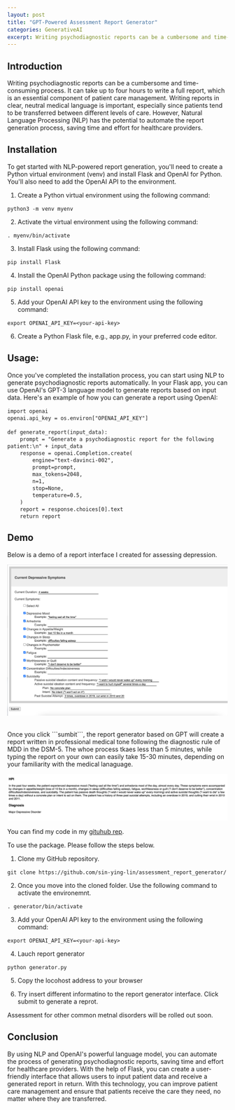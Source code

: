 ```yaml
---
layout: post
title: "GPT-Powered Assessment Report Generator"
categories: GenerativeAI
excerpt: Writing psychodiagnostic reports can be a cumbersome and time-consuming process. It can take up to four hours to write a full report, which is an essential component of patient care management. Writing reports in clear, neutral medical language is important, especially since patients tend to be transferred between different levels of care. However, Natural Language Processing (NLP) has the potential to automate the report generation process, saving time and effort for healthcare providers. Here is a quick demo of how to combine NLP with medical report generation. 
---
```


## Introduction
Writing psychodiagnostic reports can be a cumbersome and time-consuming process. It can take up to four hours to write a full report, which is an essential component of patient care management. Writing reports in clear, neutral medical language is important, especially since patients tend to be transferred between different levels of care. However, Natural Language Processing (NLP) has the potential to automate the report generation process, saving time and effort for healthcare providers.

## Installation

To get started with NLP-powered report generation, you'll need to create a Python virtual environment (venv) and install Flask and OpenAI for Python. You'll also need to add the OpenAI API to the environment.

1. Create a Python virtual environment using the following command:
```
python3 -m venv myenv
```

2. Activate the virtual environment using the following command:
```
. myenv/bin/activate
```

3. Install Flask using the following command:
```
pip install Flask
```

4. Install the OpenAI Python package using the following command:
```
pip install openai
```

5. Add your OpenAI API key to the environment using the following command:
```
export OPENAI_API_KEY=<your-api-key>
```

6. Create a Python Flask file, e.g., app.py, in your preferred code editor.


## Usage:

Once you've completed the installation process, you can start using NLP to generate psychodiagnostic reports automatically. In your Flask app, you can use OpenAI's GPT-3 language model to generate reports based on input data. Here's an example of how you can generate a report using OpenAI:

```
import openai
openai.api_key = os.environ["OPENAI_API_KEY"]

def generate_report(input_data):
    prompt = "Generate a psychodiagnostic report for the following patient:\n" + input_data
    response = openai.Completion.create(
        engine="text-davinci-002",
        prompt=prompt,
        max_tokens=2048,
        n=1,
        stop=None,
        temperature=0.5,
    )
    report = response.choices[0].text
    return report
```

## Demo

Below is a demo of a report interface I created for assessing depression. 


![Fig1](/images/GenerativeAI/interface.png)

<br>
Once you click ```sumbit```, the report generator based on GPT will create a report written in professional medical tone following the diagnostic rule of MDD in the DSM-5. The whoe process tkaes less than 5 minutes, while typing the report on your own can easily take 15-30 minutes, depending on your familiarity with the medical lanaguage. 

![Fig2](/images/GenerativeAI/report.png)

You can find my code in my [gituhub rep](https://github.com/sin-ying-lin/assessment_report_generator/).

To use the package. Please follow the steps below. 

1. Clone my GitHub repository. 
```
git clone https://github.com/sin-ying-lin/assessment_report_generator/
```

2. Once you move into the cloned folder. Use the following command to activate the environemnt. 
```
. generator/bin/activate
```

3. Add your OpenAI API key to the environment using the following command:
```
export OPENAI_API_KEY=<your-api-key>
```

4. Lauch report generator
```
python generator.py
```
    
5. Copy the locohost address to your browser

6. Try insert different informatino to the report generator interface. Click submit to generate a reprot. 

Assessment for other common metnal disorders will be rolled out soon.

## Conclusion

By using NLP and OpenAI's powerful language model, you can automate the process of generating psychodiagnostic reports, saving time and effort for healthcare providers. With the help of Flask, you can create a user-friendly interface that allows users to input patient data and receive a generated report in return. With this technology, you can improve patient care management and ensure that patients receive the care they need, no matter where they are transferred.
